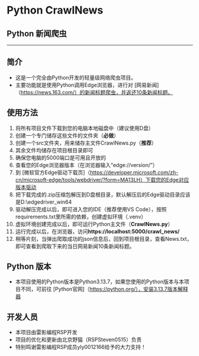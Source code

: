 # Python CrawlNews
## Python 新闻爬虫
---
## 简介
- 这是一个完全由Python开发的轻量级网络爬虫项目。
- 主要功能就是使用Python调用Edge浏览器，进行对 [网易新闻]（https://news.163.com/）的新闻标题爬虫，并返还10条新闻标题。
## 使用方法
1. 将所有项目文件下载到您的电脑本地磁盘中（建议使用D盘）
2. 创建一个专门储存这些文件的文件夹（**必做**）
3. 创建一个src文件夹，用来储存主文件CrawlNews.py（**推荐**）
4. 其余文件均储存在项目根目录即可
5. 确保您电脑的5000端口是可用且开放的
6. 查看您的Edge浏览器版本（在浏览器输入“edge://version/”）
7. 到 [微软官方Edge驱动下载页]（https://developer.microsoft.com/zh-cn/microsoft-edge/tools/webdriver/?form=MA13LH）下载您的Edge对应版本驱动
8. 把下载完成的.zip压缩包解压到D盘根目录，默认解压后的Edge驱动目录应该是D:\edgedriver_win64
9. 驱动解压完成以后，即可进入您的IDE（推荐使用VS Code），按照requirements.txt里所需的依赖，创建虚拟环境（.venv）
10. 虚拟环境创建完成以后，即可运行Python主文件（**CrawlNews.py**）
11. 运行完成以后，在浏览器，访问**https://localhost:5000/crawl_news/**
12. 稍等片刻，当弹出爬取成功的json信息后，回到项目根目录，查看News.txt，即可查看到爬取下来的当日网易新闻10条新闻标题。
## Python 版本
- 本项目使用的Python版本是Python3.13.7，如果您使用的Python版本与本项目不同，可前往 [Python官网]（https://python.org/），安装3.13.7版本解释器
## 开发人员
- 本项目由雷影编程RSP开发
- 项目的优化和更新由北京野猫（RSPSteven0515）负责
- 特别鸣谢雷影编程RSP成员yly0012166给予的大力支持！
